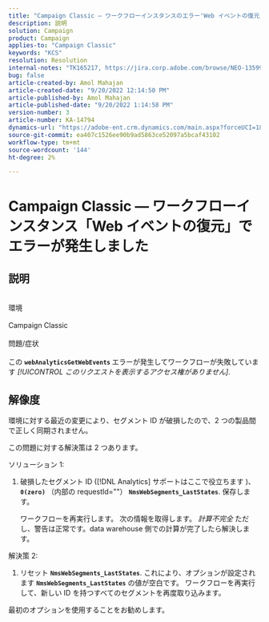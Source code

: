 ```yaml
---
title: "Campaign Classic — ワークフローインスタンスのエラー'Web イベントの復元'"
description: 説明
solution: Campaign
product: Campaign
applies-to: "Campaign Classic"
keywords: "KCS"
resolution: Resolution
internal-notes: "TK165217, https://jira.corp.adobe.com/browse/NEO-13599"
bug: false
article-created-by: Amol Mahajan
article-created-date: "9/20/2022 12:14:50 PM"
article-published-by: Amol Mahajan
article-published-date: "9/20/2022 1:14:58 PM"
version-number: 3
article-number: KA-14794
dynamics-url: "https://adobe-ent.crm.dynamics.com/main.aspx?forceUCI=1&pagetype=entityrecord&etn=knowledgearticle&id=0af58dd1-dd38-ed11-9db0-000d3a5c1bcc"
source-git-commit: ea407c1526ee90b9ad5863ce52097a5bcaf43102
workflow-type: tm+mt
source-wordcount: '144'
ht-degree: 2%

---
```


# Campaign Classic — ワークフローインスタンス「Web イベントの復元」でエラーが発生しました

## 説明

<br>環境 <br><br>
Campaign Classic
<br><br>問題/症状<br><br>
この <b>`webAnalyticsGetWebEvents` </b>エラーが発生してワークフローが失敗しています *[!UICONTROL このリクエストを表示するアクセス権がありません]*.


## 解像度


環境に対する最近の変更により、セグメント ID が破損したので、2 つの製品間で正しく同期されません。

この問題に対する解決策は 2 つあります。

ソリューション 1:

1. 破損したセグメント ID ([!DNL Analytics] サポートはここで役立ちます )、 <b>`0(zero)`</b> （内部の requestId=&quot;&quot;） <b>`NmsWebSegments_LastStates`</b>. 保存します。

   ワークフローを再実行します。 次の情報を取得します。 *計算不完全* ただし、警告は正常です。data warehouse 側での計算が完了したら解決します。


解決策 2:

1. リセット <b>`NmsWebSegments_LastStates`</b>. これにより、オプションが設定されます <b>`NmsWebSegments_LastStates`</b> の値が空白です。 ワークフローを再実行して、新しい ID を持つすべてのセグメントを再度取り込みます。




最初のオプションを使用することをお勧めします。
